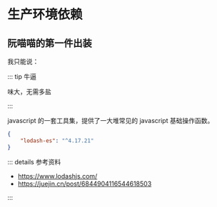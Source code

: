 # 生产环境依赖

## 阮喵喵的第一件出装

我只能说：

::: tip 牛逼

味大，无需多盐

:::

javascript 的一套工具集，提供了一大堆常见的 javascript 基础操作函数。

```json
{
	"lodash-es": "^4.17.21"
}
```

::: details 参考资料

- https://www.lodashjs.com/
- https://juejin.cn/post/6844904116544618503

:::
